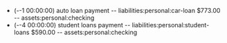 - (*-*-1 00:00:00) auto loan payment
-- liabilities:personal:car-loan $773.00
-- assets:personal:checking
- (*-*-4 00:00:00) student loans payment
-- liabilities:personal:student-loans $590.00
-- assets:personal:checking

